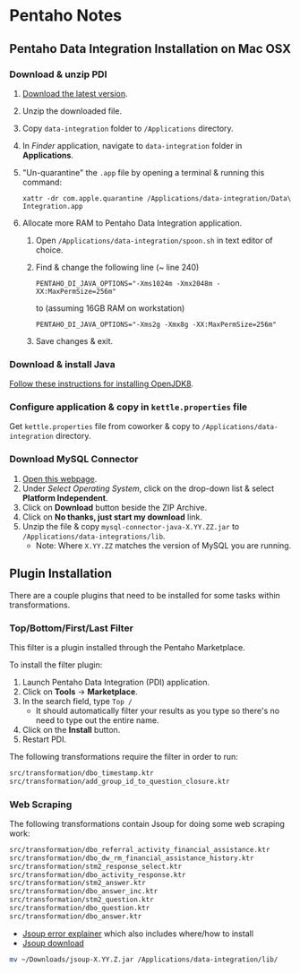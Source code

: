 # Pentaho Notes

## Pentaho Data Integration Installation on Mac OSX

### Download & unzip PDI

1. [Download the latest version](https://sourceforge.net/projects/pentaho/files/Data%20Integration/).
2. Unzip the downloaded file.
3. Copy `data-integration` folder to `/Applications` directory.
4. In *Finder* application, navigate to `data-integration` folder in **Applications**.
5. "Un-quarantine" the `.app` file by opening a terminal & running this command:

    `xattr -dr com.apple.quarantine /Applications/data-integration/Data\ Integration.app`

6. Allocate more RAM to Pentaho Data Integration application.
    1. Open `/Applications/data-integration/spoon.sh` in text editor of choice.
    2. Find & change the following line (~ line 240)

        `PENTAHO_DI_JAVA_OPTIONS="-Xms1024m -Xmx2048m -XX:MaxPermSize=256m"`

        to (assuming 16GB RAM on workstation)

        `PENTAHO_DI_JAVA_OPTIONS="-Xms2g -Xmx8g -XX:MaxPermSize=256m"`

    3. Save changes & exit.

### Download & install Java

[Follow these instructions for installing OpenJDK8](https://installvirtual.com/install-openjdk-8-on-mac-using-brew-adoptopenjdk/).

### Configure application & copy in `kettle.properties` file

Get `kettle.properties` file from coworker & copy to `/Applications/data-integration` directory.

### Download MySQL Connector

1. [Open this webpage](https://dev.mysql.com/downloads/connector/j/).
2. Under *Select Operating System*, click on the drop-down list & select
    **Platform Independent**.
3. Click on **Download** button beside the ZIP Archive.
4. Click on **No thanks, just start my download** link.
5. Unzip the file & copy `mysql-connector-java-X.YY.ZZ.jar` to
    `/Applications/data-integrations/lib`.
    * Note: Where `X.YY.ZZ` matches the version of MySQL you are running.

## Plugin Installation

There are a couple plugins that need to be installed for some tasks within transformations.

### Top/Bottom/First/Last Filter

This filter is a plugin installed through the Pentaho Marketplace.

To install the filter plugin:

1. Launch Pentaho Data Integration (PDI) application.
2. Click on **Tools** -> **Marketplace**.
3. In the search field, type `Top /`
    * It should automatically filter your results as you type so there's no need to type
        out the entire name.
4. Click on the **Install** button.
5. Restart PDI.

The following transformations require the filter in order to run:

```bash
src/transformation/dbo_timestamp.ktr
src/transformation/add_group_id_to_question_closure.ktr
```

### Web Scraping

The following transformations contain Jsoup for doing some web scraping work:

```bash
src/transformation/dbo_referral_activity_financial_assistance.ktr
src/transformation/dbo_dw_rm_financial_assistance_history.ktr
src/transformation/stm2_response_select.ktr
src/transformation/dbo_activity_response.ktr
src/transformation/stm2_answer.ktr
src/transformation/dbo_answer_inc.ktr
src/transformation/stm2_question.ktr
src/transformation/dbo_question.ktr
src/transformation/dbo_answer.ktr
```

* [Jsoup error explainer](https://stackoverflow.com/questions/50402278/how-to-parse-html-files-with-pentaho)
    which also includes where/how to install
* [Jsoup download](https://jsoup.org/download)

```bash
mv ~/Downloads/jsoup-X.YY.Z.jar /Applications/data-integration/lib/
```
